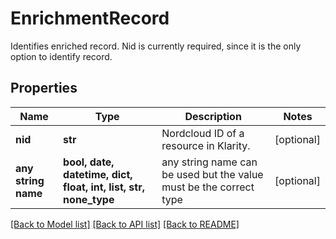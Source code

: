 # EnrichmentRecord

Identifies enriched record. Nid is currently required, since it is the only option to identify record. 

## Properties
Name | Type | Description | Notes
------------ | ------------- | ------------- | -------------
**nid** | **str** | Nordcloud ID of a resource in Klarity. | [optional] 
**any string name** | **bool, date, datetime, dict, float, int, list, str, none_type** | any string name can be used but the value must be the correct type | [optional]

[[Back to Model list]](../README.md#documentation-for-models) [[Back to API list]](../README.md#documentation-for-api-endpoints) [[Back to README]](../README.md)


